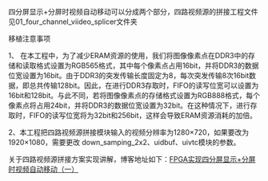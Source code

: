 四分屏显示+分屏时视频自动移动可以分成两个部分，四路视频源的拼接工程文件见01_four_channel_viideo_splicer文件夹

移植注意事项

1、 在本工程中，为了减少ERAM资源的使用，我们将图像像素点在DDR3中的存储和读取格式设置为RGB565格式，其中每个像素点占用16bit，并将DDR3的数据位宽设置为16bit。由于DDR3的突发传输长度固定为8，每次突发传输8次16bit数据，即总共传输128bit。因此，在进行DDR3存取时，FIFO的读写位宽可以设置为16bit和128bit。与此不同，若将图像像素点的存储格式设置为RGB888格式，每个像素点将占用24bit，并将DDR3的数据位宽设置为32bit。在这种情况下，进行存取时，FIFO的读写位宽将为32bit和256bit，这样会导致ERAM资源消耗的加倍。

2、本工程把四路视频源拼接模块输入的视频分辨率为1280×720，如果要改为1920×1080，需要更改
down_samping_2x2、uidbuf、uivtc模块的参数。

关于四路视频源拼接方案实现讲解，博客地址如下：[FPGA实现四分屏显示+分屏时视频自动移动（一）](https://blog.csdn.net/weixin_53015183/article/details/144307736?spm=1001.2014.3001.5502)
